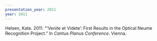 ```yaml
---
presentation_year: 2011
year: 2011
---
```


Helsen, Kate. 2011. “‘Venite et Videte’: First Results in the Optical Neume Recognition Project.” In <i>Cantus Planus Conference</i>. Vienna.